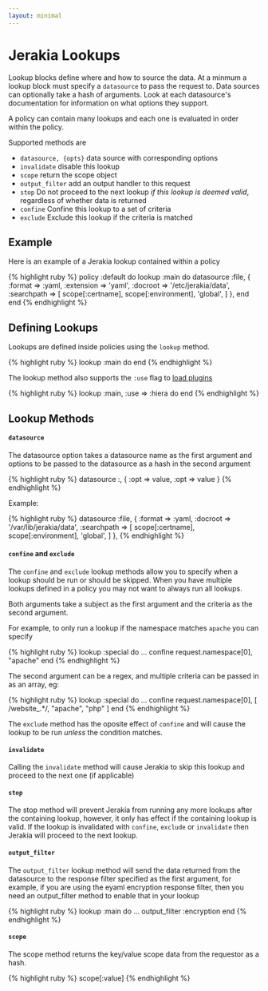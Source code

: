 ```yaml
---
layout: minimal
---
```


# Jerakia Lookups

Lookup blocks define where and how to source the data.  At a minmum a lookup block must specify a `datasource` to pass the request to. Data sources can optionally take a hash of arguments.  Look at each datasource's documentation for information on what options they support.

A policy can contain many lookups and each one is evaluated in order within the policy.

Supported methods are

* `datasource, {opts}` data source with corresponding options
* `invalidate` disable this lookup
* `scope` return the scope object
* `output_filter` add an output handler to this request
* `stop` Do not proceed to the next lookup _if this lookup is deemed valid_, regardless of whether data is returned
* `confine` Confine this lookup to a set of criteria
* `exclude` Exclude this lookup if the criteria is matched

## Example ##

Here is an example of a Jerakia lookup contained within a policy

{% highlight ruby %}
policy :default do
  lookup :main do
    datasource :file, {
      :format => :yaml,
      :extension => 'yaml',
      :docroot => '/etc/jerakia/data',
      :searchpath => [
        scope[:certname],
        scope[:environment],
        'global',
      ]
    },
  end
end
{% endhighlight %}     

## Defining Lookups

Lookups are defined inside policies using the `lookup` method.

{% highlight ruby %}
lookup :main do
end
{% endhighlight %}

The lookup method also supports the `:use` flag to [load plugins](/lookup/plugins)

{% highlight ruby %}
lookup :main, :use => :hiera do
end
{% endhighlight %}


## Lookup Methods

#### `datasource`

The datasource option takes a datasource name as the first argument and options to be passed to the datasource as a hash in the second argument

{% highlight ruby %}
datasource :<datasource>, { :opt => value, :opt => value }
{% endhighlight %}

Example:

{% highlight ruby %}
datasource :file, {
  :format => :yaml,
  :docroot => '/var/lib/jerakia/data',
  :searchpath => [
    scope[:certname],
    scope[:environment],
    'global',
  ]
},
{% endhighlight %}

#### `confine` and `exclude`

The `confine` and `exclude` lookup methods allow you to specify when a lookup should be run or should be skipped. When you have multiple lookups defined in a policy you may not want to always run all lookups.

Both arguments take a subject as the first argument and the criteria as the second argument.

For example, to only run a lookup if the namespace matches `apache` you can specify

{% highlight ruby %}
lookup :special do
   ...
   confine request.namespace[0], "apache"
end
{% endhighlight %}

The second argument can be a regex, and multiple criteria can be passed in as an array, eg:

{% highlight ruby %}
lookup :special do
  ...
  confine request.namespace[0], [
    /website_.*/,
    "apache",
    "php"
  ]
end
{% endhighlight %}

The `exclude` method has the oposite effect of `confine` and will cause the lookup to be run _unless_ the condition matches.

#### `invalidate`

Calling the `invalidate` method will cause Jerakia to skip this lookup and proceed to the next one (if applicable)

#### `stop`

The stop method will prevent Jerakia from running any more lookups after the containing lookup, however, it only has effect if the containing lookup is valid.  If the lookup is invalidated with `confine`, `exclude` or `invalidate` then Jerakia will proceed to the next lookup.

#### `output_filter`

The `output_filter` lookup method will send the data returned from the datasource to the response filter specified as the first argument, for example, if you are using the eyaml encryption response filter, then you need an output_filter method to enable that in your lookup

{% highlight ruby %}
lookup :main do
  ...
  output_filter :encryption
end
{% endhighlight %}

#### `scope`

The scope method returns the key/value scope data from the requestor as a hash.

{% highlight ruby %}
scope[:value]
{% endhighlight %}





